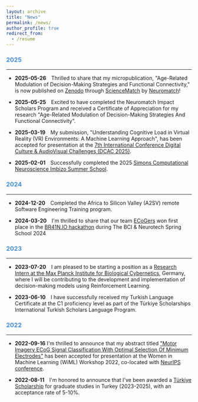 ```yaml
---
layout: archive
title: "News"
permalink: /news/
author_profile: true
redirect_from:
  - /resume
---
```


### <span style="color:rgb(66, 140, 218);">2025
---
- **2025-05-26** <span style="padding-left: 10px;">
Thrilled to share that my micropublication, "Age-Related Modulation of Decision-Making Strategies and Functional Connectivity," is now published on [Zenodo](https://zenodo.org/records/15126557) through [ScienceMatch](https://zenodo.org/communities/sciencematch/records?q=&l=list&p=1&s=10&sort=newest) by [Neuromatch](https://neuromatch.io/)!

- **2025-05-25** <span style="padding-left: 10px;">
Excited to have completed the Neuromatch Impact Scholars Program and received a Certificate of Appreciation for my research "Age-Related Modulation of Decision-Making Strategies And Functional Connectivity".

- **2025-03-19** <span style="padding-left: 10px;">
My submission, "Understanding Cognitive Load in Virtual Reality (VR) Environments: A Machine Learning Approach", has been accepted for presentation at the [7th International Conference Digital Culture & AudioVisual Challenges (DCAC 2025)](https://avarts.ionio.gr/dcac/2025/).

- **2025-02-01**  <span style="padding-left: 10px;">
Successfully completed the 2025 [Simons Computational Neuroscience Imbizo Summer School](https://imbizo.africa/archive/2025/).







### <span style="color:rgb(66, 140, 218);">2024
---
- **2024-12-20**  <span style="padding-left: 10px;">
Completed the Africa to Silicon Valley (A2SV) remote Software Engineering Training program.


- **2024-03-20**  <span style="padding-left: 10px;">
I'm thrilled to share that our team [ECoGers](https://media.licdn.com/dms/image/v2/D5622AQH3uQvEexno4A/feedshare-shrink_800/feedshare-shrink_800/0/1714577443095?e=1748476800&v=beta&t=AQyDJcU_1-Cdfi5uKAup5toaBoT990k3Dyl6-PpoDG8) won first place in the [BR41N.IO hackathon](https://www.br41n.io/Spring-School-2024) during The BCI & Neurotech Spring School 2024



### <span style="color:rgb(66, 140, 218);">2023
---
- **2023-07-20**  <span style="padding-left: 10px;">
I am pleased to be starting a position as a [Research Intern at the Max Planck Institute for Biological Cybernetics](https://www.kyb.tuebingen.mpg.de/person/129429/2549), Germany, where I will be contributing to the development and implementation of decision-making models using Reinforcement Learning.

- **2023-06-10**  <span style="padding-left: 10px;">
I have successfully received my Turkish Language Certificate at the C1 proficiency level as part of the Türkiye Scholarships International Turkish Scholars Language Program.


### <span style="color:rgb(66, 140, 218);">2022
---
- **2022-09-16** 
I'm thrilled to announce that my abstract titled ["Motor Imagery ECoG Signal Classification With Optimal Selection Of Minimum Electrodes"](https://neurips.cc/virtual/2022/57491) has been accepted for presentation at the Women in Machine Learning (WiML) Workshop 2022, co-located with [NeurIPS conference](https://neurips.cc/Conferences/2022).

- **2022-08-11**  <span style="padding-left: 10px;">
I'm honored to announce that I've been awarded a [Türkiye Scholarship](https://www.turkiyeburslari.gov.tr/) for graduate studies in Turkey (2023-2025), with an acceptance rate of 5-10%.
